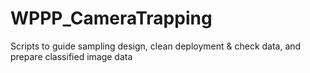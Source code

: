 # WPPP_CameraTrapping
Scripts to guide sampling design, clean deployment &amp; check data, and prepare classified image data
